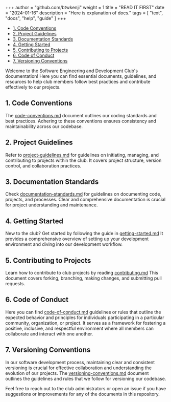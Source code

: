 +++
author = "github.com/btwkenji"
weight = 1
title = "READ IT FIRST"
date = "2024-01-16"
description = "Here is explanation of docs."
tags = [
    "text",
    "docs",
    "help",
    "guide"
]
+++

<!--toc:start-->
- [1. Code Conventions](#1-code-conventions)
- [2. Project Guidelines](#2-project-guidelines)
- [3. Documentation Standards](#3-documentation-standards)
- [4. Getting Started](#4-getting-started)
- [5. Contributing to Projects](#5-contributing-to-projects)
- [6. Code of Conduct](#6-code-of-conduct)
- [7. Versioning Conventions](#7-versioning-conventions)
<!--toc:end-->

Welcome to the Software Engineering and Development Club's documentation! Here you can find essential documents, guidelines, and resources to help club members follow best practices and contribute effectively to our projects.

## 1. Code Conventions

The [code-conventions.md](/docs/code-conventions) document outlines our coding standards and best practices. Adhering to these conventions ensures consistency and maintainability across our codebase.

## 2. Project Guidelines

Refer to [project-guidelines.md](/docs/project-guidelines) for guidelines on initiating, managing, and contributing to projects within the club. It covers project structure, version control, and collaboration practices.

## 3. Documentation Standards

Check [documentation-standards.md](/docs/documentation-standards) for guidelines on documenting code, projects, and processes. Clear and comprehensive documentation is crucial for project understanding and maintenance.

## 4. Getting Started

New to the club? Get started by following the guide in [getting-started.md](/docs/getting-started) It provides a comprehensive overview of setting up your development environment and diving into our development workflow.

## 5. Contributing to Projects

Learn how to contribute to club projects by reading [contributing.md](/docs/contributing) This document covers forking, branching, making changes, and submitting pull requests.

## 6. Code of Conduct

Here you can find [code-of-conduct.md](/docs/code-of-conduct) guidelines or rules that outline the expected behavior and principles for individuals participating in a particular community, organization, or project. It serves as a framework for fostering a positive, inclusive, and respectful environment where all members can collaborate and interact with one another.

## 7. Versioning Conventions

In our software development process, maintaining clear and consistent versioning is crucial for effective collaboration and understanding the evolution of our projects. The [versioning-conventions.md](/docs/versioning-conventions) document outlines the guidelines and rules that we follow for versioning our codebase.

Feel free to reach out to the club administrators or open an issue if you have suggestions or improvements for any of the documents in this repository.
